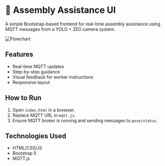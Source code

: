 # 🔧 Assembly Assistance UI

A simple Bootstrap-based frontend for real-time assembly assistance using MQTT messages from a YOLO + ZED camera system.


![Flowchart](./assets/flowchart.png)
## Features

- Real-time MQTT updates
- Step-by-step guidance
- Visual feedback for worker instructions
- Responsive layout

## How to Run

1. Open `index.html` in a browser.
2. Replace MQTT URL in `mqtt.js`.
3. Ensure MQTT broker is running and sending messages to `pose/status`.

## Technologies Used

- HTML/CSS/JS
- Bootstrap 5
- MQTT.js



